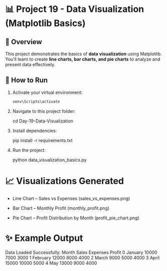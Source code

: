 # 📊 Project 19 - Data Visualization (Matplotlib Basics)

## 📌 Overview
This project demonstrates the basics of **data visualization** using Matplotlib.  
You’ll learn to create **line charts, bar charts, and pie charts** to analyze and present data effectively.

## 🚀 How to Run
1. Activate your virtual environment:
   ```bash
   venv\Scripts\activate
2. Navigate to this project folder:

    cd Day-19-Data-Visualization

3. Install dependencies:

    pip install -r requirements.txt

4. Run the project:

    python data_visualization_basics.py

# 📈 Visualizations Generated

- Line Chart – Sales vs Expenses (sales_vs_expenses.png)

- Bar Chart – Monthly Profit (monthly_profit.png)

- Pie Chart – Profit Distribution by Month (profit_pie_chart.png)

# ✨ Example Output
Data Loaded Successfully:
      Month  Sales  Expenses  Profit
0   January  10000      7000    3000
1  February  12000      8000    4000
2     March   9000      5000    4000
3     April  15000     10000    5000
4       May  13000      9000    4000